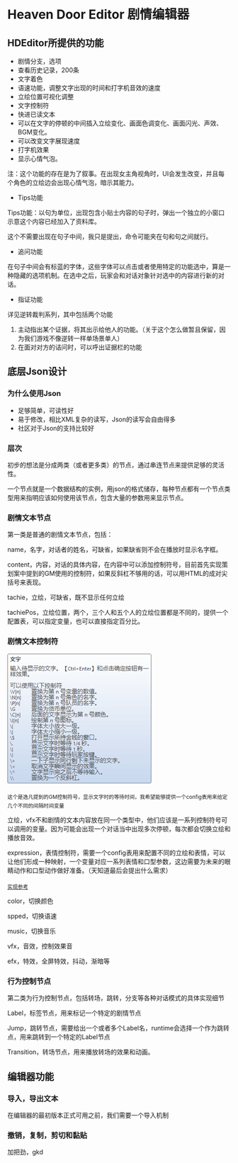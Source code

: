# Heaven Door Editor 剧情编辑器
## HDEditor所提供的功能
- 剧情分支，选项
- 查看历史记录，200条
- 文字着色
- 语速功能，调整文字出现的时间和打字机音效的速度
- 立绘位置可视化调整
- 文字控制符
- 快进已读文本
- 可以在文字的停顿的中间插入立绘变化、画面色调变化、画面闪光、声效、BGM变化。
- 可以改变文字展现速度
- 打字机效果
- 显示心情气泡。

注：这个功能的存在是为了叙事。在出现女主角视角时，UI会发生改变，并且每个角色的立绘边会出现心情气泡，暗示其能力。

- Tips功能

Tips功能：以句为单位，出现包含小贴士内容的句子时，弹出一个独立的小窗口示意这个内容已经加入了资料库。

这个不需要出现在句子中间，我只是提出，命令可能夹在句和句之间就行。

- 追问功能

在句子中间会有标蓝的字体，这些字体可以点击或者使用特定的功能选中，算是一种隐藏的选项机制。在选中之后，玩家会和对话对象针对选中的内容进行新的对话。

- 指证功能

详见逆转裁判系列，其中包括两个功能

1.	主动指出某个证据，将其出示给他人的功能。（关于这个怎么做暂且保留，因为我们游戏不像逆转一样单场景单人）
2.	在面对对方的诘问时，可以呼出证据栏的功能




## 底层Json设计

### 为什么使用Json
- 足够简单，可读性好
- 易于修改，相比XML复杂的读写，Json的读写会自由得多
- 社区对于Json的支持比较好

### 层次

初步的想法是分成两类（或者更多类）的节点，通过串连节点来提供足够的灵活性。

一个节点就是一个数据结构的实例，用json的格式储存，每种节点都有一个节点类型用来指明应该如何使用该节点，包含大量的参数用来显示节点。

### 剧情文本节点
第一类是普通的剧情文本节点，包括：

name，名字，对话者的姓名，可缺省，如果缺省则不会在播放时显示名字框。

content，内容，对话的具体内容，在内容中可以添加控制符号，目前首先实现策划案中提到的GM使用的控制符，如果反斜杠不够用的话，可以用HTML的成对尖括号来表现。

tachie，立绘，可缺省，既不显示任何立绘

tachiePos，立绘位置，两个，三个人和五个人的立绘位置都是不同的，提供一个配置表，可以指定变量，也可以直接指定百分比。

### 剧情文本控制符

![avatar](./HeavenDoor_img_1.png)

<sub>这个是逸凡提到的GM控制符号，显示文字时的等待时间，我希望能够提供一个config表用来给定几个不同的间隔时间变量</sub>

立绘，vfx不和剧情的文本内容放在同一个类型中，他们应该是一系列控制符号可以调用的变量。因为可能会出现一个对话当中出现多次停顿，每次都会切换立绘和播放音效。

expression，表情控制符，需要一个config表用来配置不同的立绘和表情，可以让他们形成一种映射，一个变量对应一系列表情和口型参数，这边需要为未来的眼睛动作和口型动作做好准备。（天知道最后会提出什么需求）

<sub>[实现参考](http://tranpol.weebly.com/2821625103314353247230340210462031620840368073124365288305043052421160214752241122797264342925665289.html)</sub>

color，切换颜色

spped，切换语速

music，切换音乐

vfx，音效，控制效果音

efx，特效，全屏特效，抖动，渐暗等


### 行为控制节点

第二类为行为控制节点，包括转场，跳转，分支等各种对话模式的具体实现细节

Label，标签节点，用来标记一个特定的剧情节点

Jump，跳转节点，需要给出一个或者多个Label名，runtime会选择一个作为跳转点，用来跳转到一个特定的Label节点

Transition，转场节点，用来播放转场的效果和动画。


## 编辑器功能

### 导入，导出文本
在编辑器的最初版本正式可用之前，我们需要一个导入机制

### 撤销，复制，剪切和黏贴
加把劲，gkd


